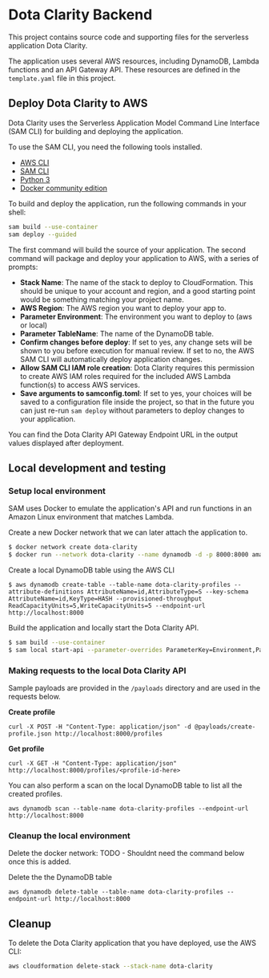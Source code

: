 # Dota Clarity Backend

This project contains source code and supporting files for the serverless application Dota Clarity.

The application uses several AWS resources, including DynamoDB, Lambda functions and an API Gateway API. These resources are defined in the `template.yaml` file in this project.

## Deploy Dota Clarity to AWS

Dota Clarity uses the Serverless Application Model Command Line Interface (SAM CLI) for building and deploying the application. 

To use the SAM CLI, you need the following tools installed.
* [AWS CLI](https://docs.aws.amazon.com/cli/latest/userguide/cli-chap-install.html)
* [SAM CLI](https://docs.aws.amazon.com/serverless-application-model/latest/developerguide/serverless-sam-cli-install.html)
* [Python 3](https://www.python.org/downloads/)
* [Docker community edition](https://hub.docker.com/search/?type=edition&offering=community)

To build and deploy the application, run the following commands in your shell:

```bash
sam build --use-container
sam deploy --guided
```

The first command will build the source of your application. The second command will package and deploy your application to AWS, with a series of prompts:

* **Stack Name**: The name of the stack to deploy to CloudFormation. This should be unique to your account and region, and a good starting point would be something matching your project name.
* **AWS Region**: The AWS region you want to deploy your app to.
* **Parameter Environment**: The environment you want to deploy to (aws or local)
* **Parameter TableName**: The name of the DynamoDB table.
* **Confirm changes before deploy**: If set to yes, any change sets will be shown to you before execution for manual review. If set to no, the AWS SAM CLI will automatically deploy application changes.
* **Allow SAM CLI IAM role creation**: Dota Clarity requires this permission to create AWS IAM roles required for the included AWS Lambda function(s) to access AWS services.
* **Save arguments to samconfig.toml**: If set to yes, your choices will be saved to a configuration file inside the project, so that in the future you can just re-run `sam deploy` without parameters to deploy changes to your application.

You can find the Dota Clarity API Gateway Endpoint URL in the output values displayed after deployment.

## Local development and testing

### Setup local environment

SAM uses Docker to emulate the application's API and run functions in an Amazon Linux environment that matches Lambda. 

Create a new Docker network that we can later attach the application to.

```bash
$ docker network create dota-clarity
$ docker run --network dota-clarity --name dynamodb -d -p 8000:8000 amazon/dynamodb-local
```

Create a local DynamoDB table using the AWS CLI

```
$ aws dynamodb create-table --table-name dota-clarity-profiles --attribute-definitions AttributeName=id,AttributeType=S --key-schema AttributeName=id,KeyType=HASH --provisioned-throughput ReadCapacityUnits=5,WriteCapacityUnits=5 --endpoint-url http://localhost:8000
```

Build the application and locally start the Dota Clarity API.

```bash
$ sam build --use-container
$ sam local start-api --parameter-overrides ParameterKey=Environment,ParameterValue=local ParameterKey=TableName,ParameterValue=dota-clarity-profiles --docker-network dota-clarity
```


### Making requests to the local Dota Clarity API

Sample payloads are provided in the `/payloads` directory and are used in the requests below.

**Create profile**
```
curl -X POST -H "Content-Type: application/json" -d @payloads/create-profile.json http://localhost:8000/profiles
```

**Get profile**
```
curl -X GET -H "Content-Type: application/json" http://localhost:8000/profiles/<profile-id-here>
```

You can also perform a scan on the local DynamoDB table to list all the created profiles.
```
aws dynamodb scan --table-name dota-clarity-profiles --endpoint-url http://localhost:8000
```

### Cleanup the local environment

Delete the docker network:
TODO - Shouldnt need the command below once this is added.

Delete the the DynamoDB table
```
aws dynamodb delete-table --table-name dota-clarity-profiles --endpoint-url http://localhost:8000
```

## Cleanup

To delete the Dota Clarity application that you have deployed, use the AWS CLI: 

```bash
aws cloudformation delete-stack --stack-name dota-clarity
```